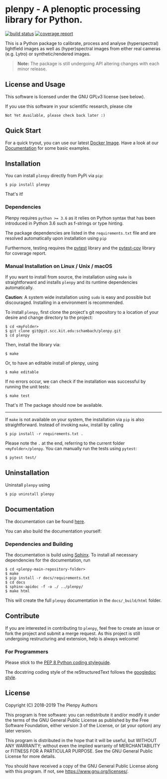 # plenpy - A plenoptic processing library for Python.

[![build status](https://gitlab.com/iiit-public/plenpy/badges/master/build.svg)](https://gitlab.com/iiit-public/plenpy/commits/master)
[![coverage report](https://gitlab.com/iiit-public/plenpy/badges/master/coverage.svg)](https://gitlab.com/iiit-public/plenpy/commits/master)

This is a Python package to calibrate, process and analyse
(hyperspectral) lightfield images as well as (hyper)spectral images
from either real cameras (e.g. Lytro) or synthetic/rendered images.


>**Note:** The package is still undergoing API altering changes with each minor release.  
     

## License and Usage

This software is licensed under the GNU GPLv3 license (see below).

If you use this software in your scientific research, please cite

    Not Yet Available, please check back later :)


## Quick Start
For a quick tryout, you can use our latest [Docker Image](https://hub.docker.com/r/plenpy/plenpy).
Have a look at our [Documentation](https://iiit-public.gitlab.io/plenpy/how-to.html) for some basic examples.


## Installation

You can install ``plenpy`` directly from PyPi via ``pip``:


    $ pip install plenpy


That's it!


### Dependencies
Plenpy requires `python >= 3.6` as it relies on Python syntax that has
been introduced in Python 3.6 such as f-strings or type hinting.

The package dependencies are listed in the `requirements.txt` file and
are resolved automatically upon installation using `pip`
 
Furthermore, testing requires the [pytest](https://docs.pytest.org/en/latest/) 
library and the [pytest-cov](https://pypi.org/project/pytest-cov/) library
for coverage report.


### Manual Installation on Linux / Unix / macOS

If you want to install from source, the installation using `make` is straightforward and installs
`plenpy` and its runtime dependencies automatically.


**Caution**: A system wide installation using ``sudo`` is easy and possible but
discouraged. Installing in a environment is recommended.

To install `plenpy`, first clone the project's git repository to
a location of your desire and change directory to the project:

    $ cd <myFolder>
    $ git clone git@git.scc.kit.edu:schambach/plenpy.git
    $ cd plenpy

Then, install the library via:

    $ make

Or, to have an editable install of plenpy, using

    $ make editable

If no errors occur, we can check if the installation was successful
by running the unit tests:

    $ make test

That's it! The package should now be available.

__________________________

If `make` is not available on your system, the installation via `pip`
is also straightforward. Instead of invoking `make`,
install by calling

    $ pip install -r requirements.txt .

Please note the `.` at the end, referring to the current folder
`<myFolder>/plenpy`. You can manually run the tests using `pytest`:

    $ pytest test/



## Uninstallation
Uninstall ``plenpy`` using

    $ pip uninstall plenpy




## Documentation

The documentation can be found [here](https://iiit-public.gitlab.io//plenpy).

You can also build the documentation yourself:

### Dependencies and Building

The documentation is build using [Sphinx](http://www.sphinx-doc.org/en/stable/).
To install all necessary dependencies for the documentation, run

    $ cd <plenpy-main-repository-folder>
    $ make
    $ pip install -r docs/requirements.txt
    $ cd docs
    $ sphinx-apidoc -f -o ./ ../plenpy/
    $ make html
    
This will create the full `plenpy` documentation in the 
`docs/_build/html` folder.


## Contribute
If you are interested in contributing to ``plenpy``, feel free to create an issue or
fork the project and submit a merge request. As this project is still undergoing
restructuring and extension, help is always welcome!

### For Programmers

Please stick to the 
[PEP 8 Python coding styleguide](https://www.python.org/dev/peps/pep-0008/).

The docstring coding style of the reStructuredText follows the 
[googledoc style](https://sphinxcontrib-napoleon.readthedocs.io/en/latest/example_google.html).


## License

Copyright (C) 2018-2019  The Plenpy Authors

This program is free software: you can redistribute it and/or modify
it under the terms of the GNU General Public License as published by
the Free Software Foundation, either version 3 of the License, or
(at your option) any later version.

This program is distributed in the hope that it will be useful,
but WITHOUT ANY WARRANTY; without even the implied warranty of
MERCHANTABILITY or FITNESS FOR A PARTICULAR PURPOSE.  See the
GNU General Public License for more details.

You should have received a copy of the GNU General Public License
along with this program.  If not, see <https://www.gnu.org/licenses/>.
